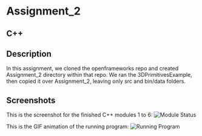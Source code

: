 # Assignment_2

## C++

## Description
In this assignment, we cloned the openframeworks repo and created Assignment_2 directory within that repo. We ran the 3DPrimitivesExample, then copied it over Assignment_2, leaving only src and bin/data folders. 

## Screenshots
This is the screenshot for the finished C++ modules 1 to 6:
![Module Status](../Assingment_2/module_1_to_6.png)

This is the GIF animation of the running program:
![Running Program](../Assingment_2/running_program.png)